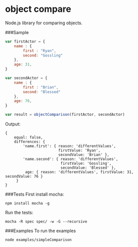 object compare
=======
Node.js library for comparing objects.

###Sample
```js
var firstActor = {
    name : {
        first : "Ryan",
        second: "Gossling"
    },
    age: 31,
}

var secondActor = {
    name : {
        first : "Brian",
        second: "Blessed"
    },
    age: 76,
}

var result = objectComparison(firstActor, secondActor)
```

Output:
```
{ 
    equal: false,
    differences: { 
        'name.first': { reason: 'differentValues',
                        firstValue: 'Ryan',
                        secondValue: 'Brian' },
        'name.second': { reason: 'differentValues',
                         firstValue: 'Gossling',
                         secondValue: 'Blessed' },
         age: { reason: 'differentValues', firstValue: 31, secondValue: 76 } 
     } 
}
```

###Tests
First install mocha: 

    npm install mocha -g

Run the tests:

    mocha -R spec spec/ -w -G --recursive

###Examples
To run the examples
    
    node examples/simpleComparison
